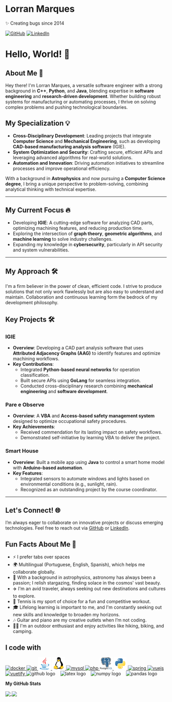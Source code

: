 # Lorran Marques
✨ Creating bugs since 2014

[![GitHub](https://img.shields.io/badge/github-%2324292e.svg?&style=for-the-badge&logo=github&logoColor=white)](https://github.com/lgmarques9963)
[![LinkedIn](https://img.shields.io/badge/linkedin-%231E77B5.svg?&style=for-the-badge&logo=linkedin&logoColor=white)](https://linkedin.com/in/lgmarques)

# Hello, World! 👋

## About Me 🚀

Hey there! I'm Lorran Marques, a versatile software engineer with a strong background in **C++**, **Python**, and **Java**, blending expertise in **software engineering** and **research-driven development**. Whether building robust systems for manufacturing or automating processes, I thrive on solving complex problems and pushing technological boundaries.

## My Specialization 💡

- **Cross-Disciplinary Development**: Leading projects that integrate **Computer Science** and **Mechanical Engineering**, such as developing **CAD-based manufacturing analysis software** (IGIE).  
- **System Optimization and Security**: Crafting secure, efficient APIs and leveraging advanced algorithms for real-world solutions.  
- **Automation and Innovation**: Driving automation initiatives to streamline processes and improve operational efficiency.

With a background in **Astrophysics** and now pursuing a **Computer Science degree**, I bring a unique perspective to problem-solving, combining analytical thinking with technical expertise.

---

## **My Current Focus 🔥**
- Developing **IGIE**: A cutting-edge software for analyzing CAD parts, optimizing machining features, and reducing production time.
- Exploring the intersection of **graph theory**, **geometric algorithms**, and **machine learning** to solve industry challenges.
- Expanding my knowledge in **cybersecurity**, particularly in API security and system vulnerabilities.

---
## My Approach 🛠️

I'm a firm believer in the power of clean, efficient code. I strive to produce solutions that not only work flawlessly but are also easy to understand and maintain. Collaboration and continuous learning form the bedrock of my development philosophy.

## **Key Projects 🛠️**

### **IGIE**  
- **Overview**: Developing a CAD part analysis software that uses **Attributed Adjacency Graphs (AAG)** to identify features and optimize machining workflows.  
- **Key Contributions**:
  - Integrated **Python-based neural networks** for operation classification.
  - Built secure APIs using **GoLang** for seamless integration.
  - Conducted cross-disciplinary research combining **mechanical engineering** and **software development**.

### **Pare e Observe**  
- **Overview**: A **VBA** and **Access-based safety management system** designed to optimize occupational safety procedures. 
- **Key Achievements**:
  - Received commendation for its lasting impact on safety workflows.
  - Demonstrated self-initiative by learning VBA to deliver the project.

### **Smart House**  
- **Overview**: Built a mobile app using **Java** to control a smart home model with **Arduino-based automation**.  
- **Key Features**:
  - Integrated sensors to automate windows and lights based on environmental conditions (e.g., sunlight, rain).
  - Recognized as an outstanding project by the course coordinator.

---

## Let's Connect! 🌐

I’m always eager to collaborate on innovative projects or discuss emerging technologies. Feel free to reach out via [GitHub](https://github.com/lgmarques9963) or [LinkedIn](https://linkedin.com/in/lgmarques).

## Fun Facts About Me 🎉

- ⚡ I prefer tabs over spaces
- 🌍 Multilingual (Portuguese, English, Spanish), which helps me collaborate globally.  
- 🌌 With a background in astrophysics, astronomy has always been a passion; I relish stargazing, finding solace in the cosmos' vast beauty.
- ✈️ I'm an avid traveler, always seeking out new destinations and cultures to explore.
- 🎾 Tennis is my sport of choice for a fun and competitive workout.
- 🎓 Lifelong learning is important to me, and I'm constantly seeking out new skills and knowledge to broaden my horizons.
- 🎶 Guitar and piano are my creative outlets when I’m not coding.
- 🚴‍♂️ I'm an outdoor enthusiast and enjoy activities like hiking, biking, and camping.

<h2 align="left">I code with</h2>
<p align="left"><a href="https://www.docker.com/" target="_blank" rel="noreferrer"> <img src="https://cdn.simpleicons.org/docker/2496ED" alt="docker" width="40" height="40"/> </a> <a href="https://git-scm.com/" target="_blank" rel="noreferrer"> <img src="https://www.vectorlogo.zone/logos/git-scm/git-scm-icon.svg" alt="git" width="40" height="40"/> </a> <a href="https://www.java.com" target="_blank" rel="noreferrer"> <img src="https://raw.githubusercontent.com/devicons/devicon/master/icons/java/java-original.svg" alt="java" width="40" height="40"/> </a> <a href="https://www.linux.org/" target="_blank" rel="noreferrer"> <img src="https://raw.githubusercontent.com/devicons/devicon/master/icons/linux/linux-original.svg" alt="linux" width="40" height="40"/> </a> <a href="https://www.mysql.com/" target="_blank" rel="noreferrer"> <img src="https://cdn.simpleicons.org/mysql/4479A1" alt="mysql" width="40" height="40"/> </a> <a href="https://www.php.net" target="_blank" rel="noreferrer"> <img src="https://cdn.simpleicons.org/php/777BB4" alt="php" width="40" height="40"/> </a> <a href="https://www.postgresql.org" target="_blank" rel="noreferrer"> <img src="https://raw.githubusercontent.com/devicons/devicon/master/icons/postgresql/postgresql-original-wordmark.svg" alt="postgresql" width="40" height="40"/> </a> <a href="https://www.python.org" target="_blank" rel="noreferrer"> <img src="https://raw.githubusercontent.com/devicons/devicon/master/icons/python/python-original.svg" alt="python" width="40" height="40"/> </a> <a href="https://spring.io/" target="_blank" rel="noreferrer"> <img src="https://www.vectorlogo.zone/logos/springio/springio-icon.svg" alt="spring" width="40" height="40"/> </a> <a href="https://vuejs.org/" target="_blank" rel="noreferrer"> <img src="https://cdn.jsdelivr.net/gh/devicons/devicon/icons/vuejs/vuejs-original.svg" alt="vuejs" width="40" height="40"/> </a> <a href="https://vuetifyjs.com/en/" target="_blank" rel="noreferrer"> <img src="https://cdn.jsdelivr.net/gh/devicons/devicon/icons/vuetify/vuetify-original.svg" alt="vuetify" width="40" height="40"/> </a> <img src="https://skillicons.dev/icons?i=github" height="40" alt="github logo"  />
  <img width="12" /><img src="https://skillicons.dev/icons?i=latex" height="40" alt="latex logo"  />
  <img width="12" /><img src="https://cdn.jsdelivr.net/gh/devicons/devicon/icons/numpy/numpy-original.svg" height="40" alt="numpy logo"  />
  <img width="12" /><img src="https://cdn.jsdelivr.net/gh/devicons/devicon/icons/pandas/pandas-original.svg" height="40" alt="pandas logo"  />

<b>My GitHub Stats</b>

<a href="https://github.com/anuraghazra/github-readme-stats">
  <img height=200 align="center" src="https://github-readme-stats.vercel.app/api?username=lgmarques9963&theme=vue-dark" />
</a>
<a href="https://github.com/anuraghazra/convoychat">
  <img height=200 align="center" src="https://github-readme-stats.vercel.app/api/top-langs?username=lgmarques9963&layout=compact&card_width=320&language=8&hide=scss&theme=vue-dark" />
</a>
